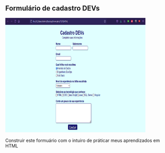 ## Formulário de cadastro DEVs
<img src="https://raw.githubusercontent.com/luizpedros/HTML/main/Formulario/pagina.png" width="440px" height="360px"/>
<p>Construir este formuário com o intuiro de práticar meus aprendizados em HTML</p>
